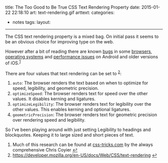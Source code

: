 title: The Too Good to Be True CSS Text Rendering Property
date: 2015-01-22 22:18:10
art: text-rendering.gif
arttext:
categories:
- notes
tags:
layout:
---
The CSS text rendering property is a mixed bag. On initial pass it seems to be an obvious choice for improving type on the web.

<!--more-->

However after a bit of reading there are known [bugs](https://github.com/h5bp/html5-boilerplate/issues/78 "HTML5 Boilerplate GitHub") in some [browsers](https://code.google.com/p/chromium/issues/detail?id=114719 "Chromium Issues"), [operating systems](https://code.google.com/p/android/issues/detail?id=15067 "Android Issues") and [performance issues](http://www.marco.org/2012/11/15/text-rendering-optimize-legibility "Marco.org") on Android and older versions of iOS.<sup>[1](#fn1)</sup>

There are four values that text rendering can be set to <sup>[2](#fn2)</sup>:

1. `auto`: The browser renders the text based on when to optimize for speed, legibility, and geometric precision.
2. `optimizeSpeed`: The browser renders text for speed over the other values. It disables kerning and ligatures.
3. `optimizeLegibility`: The browser renders text for legibility over the other values. This enables kerning and optional ligatures.
4. `geometricPrecision`: The browser renders text for geometric precision over rendering speed and legibility.

So I’ve been playing around with just setting Legibility to headings and blockquotes. Keeping it to large sized and short pieces of text.

<ol id="footnotes">
	<li id="fn1">Much of this research can be found at <a href="https://css-tricks.com/almanac/properties/t/text-rendering/">css-tricks.com</a> by the always comprehensive Chris Coyier <a href="#ffn1">&#8617;</a></li>
	<li id="fn2"><a href="https://developer.mozilla.org/en-US/docs/Web/CSS/text-rendering">https://developer.mozilla.org/en-US/docs/Web/CSS/text-rendering</a> <a href="#ffn2">&#8617;</a></li>
</ol>